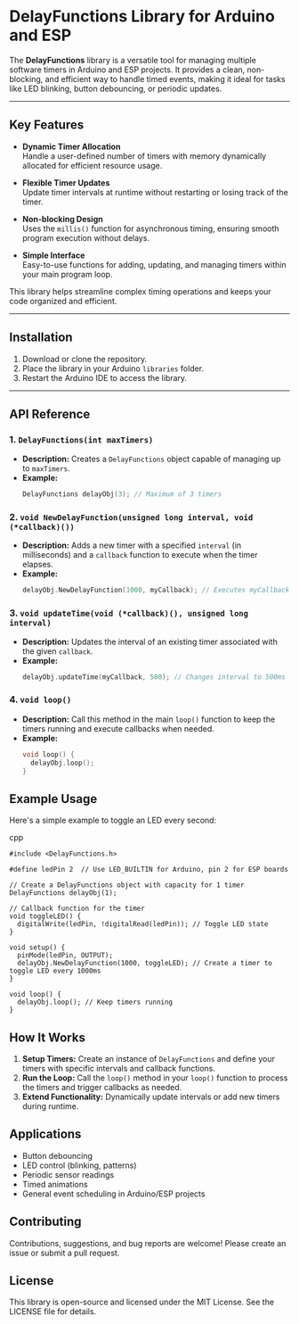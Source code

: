 # DelayFunctions Library for Arduino and ESP

The **DelayFunctions** library is a versatile tool for managing multiple software timers in Arduino and ESP projects. It provides a clean, non-blocking, and efficient way to handle timed events, making it ideal for tasks like LED blinking, button debouncing, or periodic updates.

---

## Key Features

- **Dynamic Timer Allocation**  
  Handle a user-defined number of timers with memory dynamically allocated for efficient resource usage.

- **Flexible Timer Updates**  
  Update timer intervals at runtime without restarting or losing track of the timer.

- **Non-blocking Design**  
  Uses the `millis()` function for asynchronous timing, ensuring smooth program execution without delays.

- **Simple Interface**  
  Easy-to-use functions for adding, updating, and managing timers within your main program loop.

This library helps streamline complex timing operations and keeps your code organized and efficient.

---

## Installation

1. Download or clone the repository.
2. Place the library in your Arduino `libraries` folder.
3. Restart the Arduino IDE to access the library.

---

## API Reference

### 1. `DelayFunctions(int maxTimers)`
- **Description:** Creates a `DelayFunctions` object capable of managing up to `maxTimers`.
- **Example:**  
  ```cpp
  DelayFunctions delayObj(3); // Maximum of 3 timers
    ```

### 2. `void NewDelayFunction(unsigned long interval, void (*callback)())`
- **Description:** Adds a new timer with a specified `interval` (in milliseconds) and a `callback` function to execute when the timer elapses.
- **Example:**
  ```cpp
  delayObj.NewDelayFunction(1000, myCallback); // Executes myCallback every 1000ms

### 3. `void updateTime(void (*callback)(), unsigned long interval)`
- **Description:** Updates the interval of an existing timer associated with the given `callback`.
- **Example:**
  ```cpp
  delayObj.updateTime(myCallback, 500); // Changes interval to 500ms

### 4. `void loop()`
- **Description:** Call this method in the main `loop()` function to keep the timers running and execute callbacks when needed.
- **Example:**
  ```cpp
  void loop() {
    delayObj.loop();
  }

## Example Usage

Here's a simple example to toggle an LED every second:

cpp
```
#include <DelayFunctions.h>

#define ledPin 2  // Use LED_BUILTIN for Arduino, pin 2 for ESP boards

// Create a DelayFunctions object with capacity for 1 timer
DelayFunctions delayObj(1);

// Callback function for the timer
void toggleLED() {
  digitalWrite(ledPin, !digitalRead(ledPin)); // Toggle LED state
}

void setup() {
  pinMode(ledPin, OUTPUT);
  delayObj.NewDelayFunction(1000, toggleLED); // Create a timer to toggle LED every 1000ms
}

void loop() {
  delayObj.loop(); // Keep timers running
}
```

## How It Works

1. **Setup Timers:** Create an instance of `DelayFunctions` and define your timers with specific intervals and callback functions.
2. **Run the Loop:** Call the `loop()` method in your `loop()` function to process the timers and trigger callbacks as needed.
3. **Extend Functionality:** Dynamically update intervals or add new timers during runtime.


## Applications

- Button debouncing
- LED control (blinking, patterns)
- Periodic sensor readings
- Timed animations
- General event scheduling in Arduino/ESP projects

## Contributing

Contributions, suggestions, and bug reports are welcome! Please create an issue or submit a pull request.


## License

This library is open-source and licensed under the MIT License. See the LICENSE file for details.
